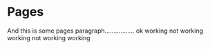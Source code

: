 <h1>Pages</h1>
<p>And this is some pages paragraph................. ok working not working working not working working</p>